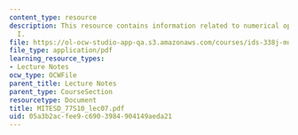 ```yaml
---
content_type: resource
description: This resource contains information related to numerical optimization
  I.
file: https://ol-ocw-studio-app-qa.s3.amazonaws.com/courses/ids-338j-multidisciplinary-system-design-optimization-spring-2010/05a3b2acfee9c6903984904149aeda21_MITESD_77S10_lec07.pdf
file_type: application/pdf
learning_resource_types:
- Lecture Notes
ocw_type: OCWFile
parent_title: Lecture Notes
parent_type: CourseSection
resourcetype: Document
title: MITESD_77S10_lec07.pdf
uid: 05a3b2ac-fee9-c690-3984-904149aeda21
---
```

